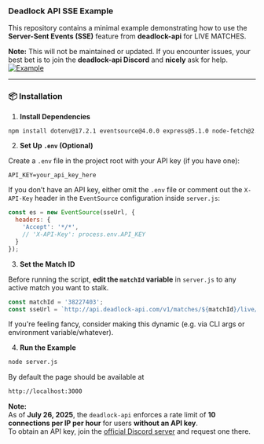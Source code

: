 ### Deadlock API SSE Example

This repository contains a minimal example demonstrating how to use the **Server-Sent Events (SSE)** feature from **deadlock-api** for LIVE MATCHES.

**Note:** This will not be maintained or updated. If you encounter issues, your best bet is to join the **deadlock-api Discord** and **nicely** ask for help.
[![Example](https://i.imgur.com/9c9VeUD.gif)](https://i.imgur.com/9c9VeUD.gif)


---

### 📦 Installation

1. **Install Dependencies**

```bash
npm install dotenv@17.2.1 eventsource@4.0.0 express@5.1.0 node-fetch@2.7.0 socket.io@4.8.1
```

2. **Set Up `.env` (Optional)**

Create a `.env` file in the project root with your API key (if you have one):

```env
API_KEY=your_api_key_here
```

If you don’t have an API key, either omit the `.env` file or comment out the `X-API-Key` header in the `EventSource` configuration inside `server.js`:

```js
const es = new EventSource(sseUrl, {
  headers: {
    'Accept': '*/*',
    // 'X-API-Key': process.env.API_KEY
  }
});
```
3. **Set the Match ID**

Before running the script, **edit the `matchId` variable** in `server.js` to any active match you want to stalk.

```js
const matchId = '38227403';
const sseUrl = `http://api.deadlock-api.com/v1/matches/${matchId}/live/demo/events`;
```

If you're feeling fancy, consider making this dynamic (e.g. via CLI args or environment variable/whatever).

4. **Run the Example**

```bash
node server.js
```
By default the page should be available at
```bash
http://localhost:3000
```
**Note:**  
As of **July 26, 2025**, the `deadlock-api` enforces a rate limit of **10 connections per IP per hour** for users **without an API key**.  
To obtain an API key, join the [official Discord server](https://deadlock-api.com/) and request one there.

